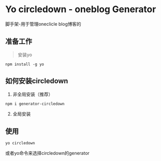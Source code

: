 # Yo circledown - oneblog Generator
脚手架-用于管理oneclicle blog博客的

## 准备工作
> 安装yo
```
npm install -g yo
```

## 如何安装circledown
1. 非全局安装（推荐）
```
npm i generator-circledown
```

2. 全局安装

## 使用
```
yo circledown
```
或者yo命令来选择circledown的generator